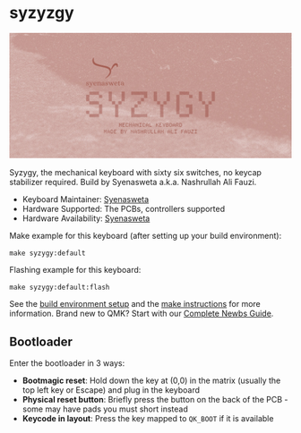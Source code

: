 # syzyzgy

![syzygy](https://raw.githubusercontent.com/syenasweta/syzygy/main/syzygy.jpg)

Syzygy, the mechanical keyboard with sixty six switches, no keycap stabilizer required. Build by Syenasweta a.k.a. Nashrullah Ali Fauzi.

* Keyboard Maintainer: [Syenasweta](https://github.com/syenasweta)
* Hardware Supported: The PCBs, controllers supported
* Hardware Availability: [Syenasweta](https://www.syenasweta.com/syzygy)

Make example for this keyboard (after setting up your build environment):

    make syzygy:default

Flashing example for this keyboard:

    make syzygy:default:flash

See the [build environment setup](https://docs.qmk.fm/#/getting_started_build_tools) and the [make instructions](https://docs.qmk.fm/#/getting_started_make_guide) for more information. Brand new to QMK? Start with our [Complete Newbs Guide](https://docs.qmk.fm/#/newbs).

## Bootloader

Enter the bootloader in 3 ways:

* **Bootmagic reset**: Hold down the key at (0,0) in the matrix (usually the top left key or Escape) and plug in the keyboard
* **Physical reset button**: Briefly press the button on the back of the PCB - some may have pads you must short instead
* **Keycode in layout**: Press the key mapped to `QK_BOOT` if it is available


